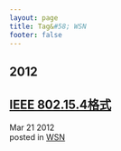 ```yaml
---
layout: page
title: Tag&#58; WSN
footer: false
---
```


<div id="blog-archives" class="category">
<h2>2012</h2>

<article>
<h1><a href="/2012/03/21/ieee802154/index.html">IEEE 802.15.4格式</a></h1>
<time datetime="2012-03-21T00:00:00-06:00" pubdate><span class='month'>Mar</span> <span class='day'>21</span> <span class='year'>2012</span></time>
<footer>
<span class="categories">posted in 
<a href='/blog/categories/wsn/'>WSN</a></span>
</footer>
</article>
</div>
